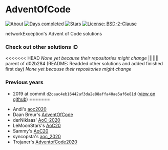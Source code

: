 # AdventOfCode

[![About](https://img.shields.io/badge/Advent%20of%20Code-2020-brightgreen)](https://adventofcode.com/2019/about)
[![Days completed](https://img.shields.io/badge/Days%20completed-0-red)](https://github.com/networkException/AdventOfCode/)
[![Stars](https://img.shields.io/badge/Stars-0-yellow)](https://github.com/networkException/AdventOfCode/)
[![License: BSD-2-Clause](https://img.shields.io/badge/License-BSD--2--Clause-red.svg)](https://spdx.org/licenses/BSD-2-Clause.html)

networkException's Advent of Code solutions

### Check out other solutions :D
<<<<<<< HEAD
*None yet because their repositories might change*
||||||| parent of d02b284 (README: Readded other solutions and added finished first day)
*None yet because their repositories might change*

### Previous years

- 2019 at commit `d2caac4eb16442af3da2e88affa40ae5af6e81d` ([view on github](https://github.com/networkException/AdventOfCode/tree/d2caac4eb16442af3da2e88affa40ae5af6e81d4))
=======
+ Andi's [aoc2020](https://github.com/andi-makes/aoc2020)
+ Daan Breur's [AdventOfCode](https://github.com/daanbreur/AdventofCode)
+ derNiklaas' [AoC-2020](https://github.com/derNiklaas/AoC-2020)
+ LeMoonStars's [AoC20](https://github.com/LeMoonStar/AoC20/)
+ Sammy's [AoC20](https://github.com/1Turtle/AoC20)
+ syncopsta's [aoc_2020](https://github.com/syncopsta/aoc_2020)
+ Trojaner's [AdventofCode2020](https://github.com/TrojanerHD/AdventofCode2020)
